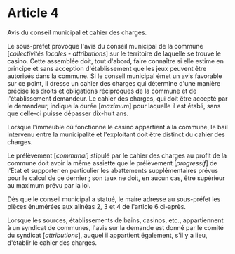 # Article 4

Avis du conseil municipal et cahier des charges.

Le sous-préfet provoque l'avis du conseil municipal de la commune [*collectivités locales - attributions*] sur le territoire de laquelle se trouve le casino. Cette assemblée doit, tout d'abord, faire connaître si elle estime en principe et sans acception d'établissement que les jeux peuvent être autorisés dans la commune. Si le conseil municipal émet un avis favorable sur ce point, il dresse un cahier des charges qui détermine d'une manière précise les droits et obligations réciproques de la commune et de l'établissement demandeur. Le cahier des charges, qui doit être accepté par le demandeur, indique la durée [*maximum*] pour laquelle il est établi, sans que celle-ci puisse dépasser dix-huit ans.

Lorsque l'immeuble où fonctionne le casino appartient à la commune, le bail intervenu entre la municipalité et l'exploitant doit être distinct du cahier des charges.

Le prélèvement [*communal*] stipulé par le cahier des charges au profit de la commune doit avoir la même assiette que le prélèvement [*progressif*] de l'Etat et supporter en particulier les abattements supplémentaires prévus pour le calcul de ce dernier ; son taux ne doit, en aucun cas, être supérieur au maximum prévu par la loi.

Dès que le conseil municipal a statué, le maire adresse au sous-préfet les pièces énumérées aux alinéas 2, 3 et 4 de l'article 6 ci-après.

Lorsque les sources, établissements de bains, casinos, etc., appartiennent à un syndicat de communes, l'avis sur la demande est donné par le comité du syndicat [*attributions*], auquel il appartient également, s'il y a lieu, d'établir le cahier des charges.
